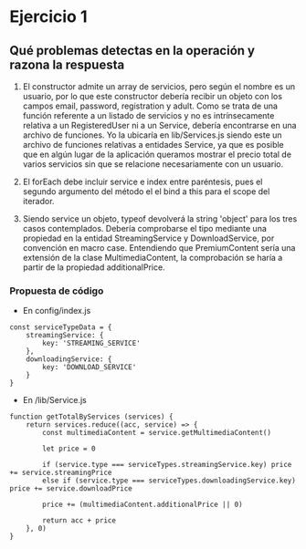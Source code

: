 # Ejercicio 1

## Qué problemas detectas en la operación y razona la respuesta

1) El constructor admite un array de servicios, pero según el nombre es un usuario, por lo que este constructor debería recibir un objeto con los campos email, password, registration y adult. Como se trata de una función referente a un listado de servicios y no es intrínsecamente relativa a un RegisteredUser ni a un Service, debería encontrarse en una archivo de funciones. Yo la ubicaría en lib/Services.js siendo este un archivo de funciones relativas a entidades Service, ya que es posible que en algún lugar de la aplicación queramos mostrar el precio total de varios servicios sin que se relacione necesariamente con un usuario.

2) El forEach debe incluir service e index entre paréntesis, pues el segundo argumento del método el el bind a this para el scope del iterador.

3) Siendo service un objeto, typeof devolverá la string 'object' para los tres casos contemplados. Debería comprobarse el tipo mediante una propiedad en la entidad StreamingService y DownloadService, por convención en macro case. Entendiendo que PremiumContent sería una extensión de la clase MultimediaContent, la comprobación se haría a partir de la propiedad additionalPrice.


### Propuesta de código

- En config/index.js
```
const serviceTypeData = {
    streamingService: {
        key: 'STREAMING_SERVICE'
    },
    downloadingService: {
        key: 'DOWNLOAD_SERVICE'
    }
}
```

- En /lib/Service.js

```
function getTotalByServices (services) {
    return services.reduce((acc, service) => {
        const multimediaContent = service.getMultimediaContent()
        
        let price = 0

        if (service.type === serviceTypes.streamingService.key) price += service.streamingPrice
        else if (service.type === serviceTypes.downloadingService.key) price += service.downloadPrice

        price += (multimediaContent.additionalPrice || 0)

        return acc + price
    }, 0)
}
```